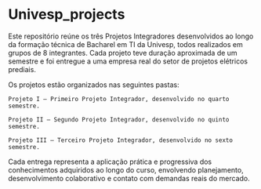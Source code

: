 # Univesp_projects

Este repositório reúne os três Projetos Integradores desenvolvidos ao longo da formação técnica de Bacharel em TI da Univesp, todos realizados em grupos de 8 integrantes. Cada projeto teve duração aproximada de um semestre e foi entregue a uma empresa real do setor de projetos elétricos prediais.

Os projetos estão organizados nas seguintes pastas:

    Projeto I – Primeiro Projeto Integrador, desenvolvido no quarto semestre.

    Projeto II – Segundo Projeto Integrador, desenvolvido no quinto semestre.

    Projeto III – Terceiro Projeto Integrador, desenvolvido no sexto semestre.

Cada entrega representa a aplicação prática e progressiva dos conhecimentos adquiridos ao longo do curso, envolvendo planejamento, desenvolvimento colaborativo e contato com demandas reais do mercado.
